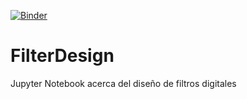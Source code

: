 [![Binder](https://mybinder.org/badge_logo.svg)](https://mybinder.org/v2/gh/antoniofloresgil/FilterDesign/main)
# FilterDesign
Jupyter Notebook acerca del diseño de filtros digitales
